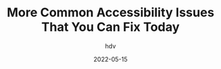 ---
author: hdv
date: 2022-05-15
permalink: false
tags:
  - accessibility
target_url: https://hidde.blog/more-common-a11y-issues/
title: More Common Accessibility Issues That You Can Fix Today
---
